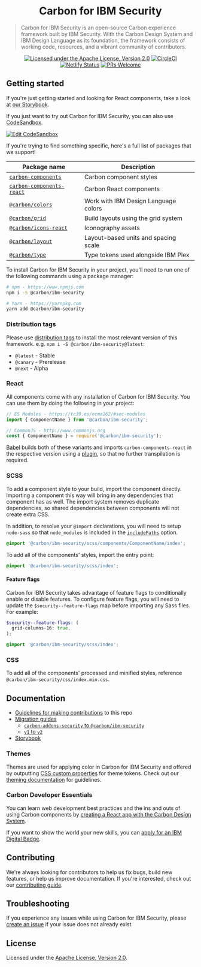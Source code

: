 <h1 align="center">Carbon for IBM Security</h1>

> Carbon for IBM Security is an open-source Carbon experience framework built by IBM Security. With the Carbon Design System and IBM Design Language as its foundation, the framework consists of working code, resources, and a vibrant community of contributors.

<span align="center">

[![Licensed under the Apache License, Version 2.0](https://img.shields.io/badge/license-Apache--2.0-blue.svg)](LICENSE)
[![CircleCI](https://circleci.com/gh/carbon-design-system/ibm-security.svg?style=shield)](https://circleci.com/gh/carbon-design-system/ibm-security)
[![Netlify Status](https://api.netlify.com/api/v1/badges/a22469a3-45b0-47af-97a6-99771a66e93a/deploy-status)](https://app.netlify.com/sites/ibm-security/deploys)
[![PRs Welcome](https://img.shields.io/badge/PRs-welcome-brightgreen.svg)](.github/CONTRIBUTING.md)

</span>

## Getting started

If you're just getting started and looking for React components, take a look at [our Storybook](https://ibm-security.carbondesignsystem.com).

If you just want to try out Carbon for IBM Security, you can also use
[CodeSandbox](https://codesandbox.io/s/codesandbox-u307t).

[![Edit CodeSandbox](https://codesandbox.io/static/img/play-codesandbox.svg)](https://codesandbox.io/s/codesandbox-u307t)

If you're trying to find something specific, here's a full list of packages that we support!

| Package name                                                                                             | Description                          |
| -------------------------------------------------------------------------------------------------------- | ------------------------------------ |
| [`carbon-components`](https://github.com/carbon-design-system/carbon/tree/master/packages/components)    | Carbon component styles              |
| [`carbon-components-react`](https://github.com/carbon-design-system/carbon/tree/master/packages/react)   | Carbon React components              |
| [`@carbon/colors`](https://github.com/carbon-design-system/carbon/tree/master/packages/colors)           | Work with IBM Design Language colors |
| [`@carbon/grid`](https://github.com/carbon-design-system/carbon/tree/master/packages/grid)               | Build layouts using the grid system  |
| [`@carbon/icons-react`](https://github.com/carbon-design-system/carbon/tree/master/packages/icons-react) | Iconography assets                   |
| [`@carbon/layout`](https://github.com/carbon-design-system/carbon/tree/master/packages/layout)           | Layout-based units and spacing scale |
| [`@carbon/type`](https://github.com/carbon-design-system/carbon/tree/master/packages/type)               | Type tokens used alongside IBM Plex  |

To install Carbon for IBM Security in your project, you'll need to run one of the following commands using a package manager:

```bash
# npm - https://www.npmjs.com
npm i -S @carbon/ibm-security

# Yarn - https://yarnpkg.com
yarn add @carbon/ibm-security
```

### Distribution tags

Please use [distribution tags](https://docs.npmjs.com/cli/dist-tag) to install the most relevant version of this framework. e.g. `npm i -S @carbon/ibm-security@latest`:

- `@latest` - Stable
- `@canary` - Prerelease
- `@next` - Alpha

### React

All components come with any installation of Carbon for IBM Security. You can use them by doing the following in your project:

```js
// ES Modules - https://tc39.es/ecma262/#sec-modules
import { ComponentName } from '@carbon/ibm-security';

// CommonJS - http://www.commonjs.org
const { ComponentName } = require('@carbon/ibm-security');
```

[Babel](https://babeljs.io) builds both of these variants and imports `carbon-components-react` in the respective version using a [plugin](https://github.com/carbon-design-system/ibm-security/blob/master/babel/carbon-imports.babel-plugin.js), so that no further transpilation is required.

### SCSS

To add a component style to your build, import the component directly. Importing a component this way will bring in any dependencies that component has as well. The import system removes duplicate dependencies, so shared dependencies between components will not create extra CSS.

In addition, to resolve your `@import` declarations, you will need to setup `node-sass` so that `node_modules` is included in the [`includePaths`](https://github.com/sass/node-sass#includepaths) option.

```scss
@import '@carbon/ibm-security/scss/components/ComponentName/index';
```

To add all of the components' styles, import the entry point:

```scss
@import '@carbon/ibm-security/scss/index';
```

#### Feature flags

Carbon for IBM Security takes advantage of feature flags to conditionally enable or disable features. To configure feature flags, you will need to update the `$security--feature-flags` map before importing any Sass files. For example:

```scss
$security--feature-flags: (
  grid-columns-16: true,
);

@import '@carbon/ibm-security/scss/index';
```

### CSS

To add all of the components' processed and minified styles, reference `@carbon/ibm-security/css/index.min.css`.

## Documentation

- [Guidelines for making contributions](.github/CONTRIBUTING.md) to this repo
- [Migration guides](docs/migration)
  - [`carbon-addons-security` to `@carbon/ibm-security`](docs/migration/carbon-for-ibm-security/README.md)
  - [`v1` to `v2`](docs/migration/2.x/README.md)
- [Storybook](docs/storybook.md)

### Themes

Themes are used for applying color in Carbon for IBM Security and offered by outputting [CSS custom properties](https://developer.mozilla.org/en-US/docs/Web/CSS/--*) for theme tokens. Check out our [theming documentation](docs/themes) for guidelines.

### Carbon Developer Essentials

You can learn web development best practices and the ins and outs of using Carbon components by [creating a React app with the Carbon Design System](https://www.carbondesignsystem.com/tutorial/react/overview).

If you want to show the world your new skills, you can [apply for an IBM Digital Badge](https://www.carbondesignsystem.com/tutorial/react/wrapping-up).

## Contributing

We're always looking for contributors to help us fix bugs, build new features, or help us improve documentation. If you're interested, check out our [contributing guide](/.github/CONTRIBUTING.md).

## Troubleshooting

If you experience any issues while using Carbon for IBM Security, please [create an issue](https://github.com/carbon-design-system/ibm-security/issues/new?labels=defect&template=BUG.md) if your issue does not already exist.

## License

Licensed under the [Apache License, Version 2.0](./LICENSE).

